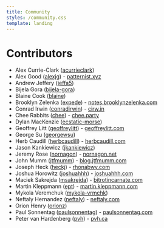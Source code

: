 ```yaml
---
title: Community
styles: /community.css
template: landing
---
```


# Contributors

* Alex Currie-Clark ([acurrieclark](https://github.com/acurrieclark))
* Alex Good ([alexjg](https://github.com/alexjg)) - [patternist.xyz](https://patternist.xyz)
* Andrew Jeffery ([jeffa5](https://github.com/jeffa5))
* Bijela Gora ([bijela-gora](https://github.com/bijela-gora))
* Blaine Cook ([blaine](https://github.com/blaine))
* Brooklyn Zelenka ([expede](https://github.com/expede)) - [notes.brooklynzelenka.com](https://notes.brooklynzelenka.com)
* Conrad Irwin ([conradirwin](https://github.com/conradirwin)) - [cirw.in](https://cirw.in/)
* Chee Rabbits ([chee](https://github.com/chee)) - [chee.party](https://chee.party/)
* Dylan MacKenzie ([ecstatic-morse](https://github.com/ecstatic-morse))
* Geoffrey Litt ([geoffreylitt](https://github.com/geoffreylitt)) - [geoffreylitt.com](https://www.geoffreylitt.com/)
* George Su ([georgewsu](https://github.com/georgewsu))
* Herb Caudill ([herbcaudill](https://github.com/herbcaudill)) - [herbcaudill.com](https://herbcaudill.com)
* Jason Kankiewicz ([jkankiewicz](https://github.com/jkankiewicz))
* Jeremy Rose ([nornagon](https://github.com/nornagon)) - [nornagon.net](https://www.nornagon.net/)
* John Mumm ([jtfmumm](https://github.com/jtfmumm)) - [blog.jtfmumm.com](https://blog.jtfmumm.com/)
* Joseph Heck ([heckj](https://github.com/heckj)) - [rhonabwy.com](https://rhonabwy.com/)
* Joshua Horowitz ([joshuahhh](https://github.com/joshuahhh)) - [joshuahhh.com](https://joshuahhh.com/)
* Maciek Sakrejda ([msakrejda](https://github.com/msakrejda)) - [bitrotincarnate.com](http://www.bitrotincarnate.com/)
* Martin Kleppmann ([ept](https://github.com/ept)) - [martin.kleppmann.com](https://martin.kleppmann.com/)
* Mykola Veremchuk ([mykola-vrmchk](https://github.com/mykola-vrmchk))
* Neftaly Hernandez ([neftaly](https://github.com/neftaly)) - [neftaly.com](https://neftaly.com/)
* Orion Henry ([orionz](https://github.com/orionz))
* Paul Sonnentag ([paulsonnentag](https://github.com/paulsonnentag)) - [paulsonnentag.com](http://paulsonnentag.com/)
* Peter van Hardenberg ([pvh](https://github.com/pvh)) - [pvh.ca](https://www.pvh.ca/)
